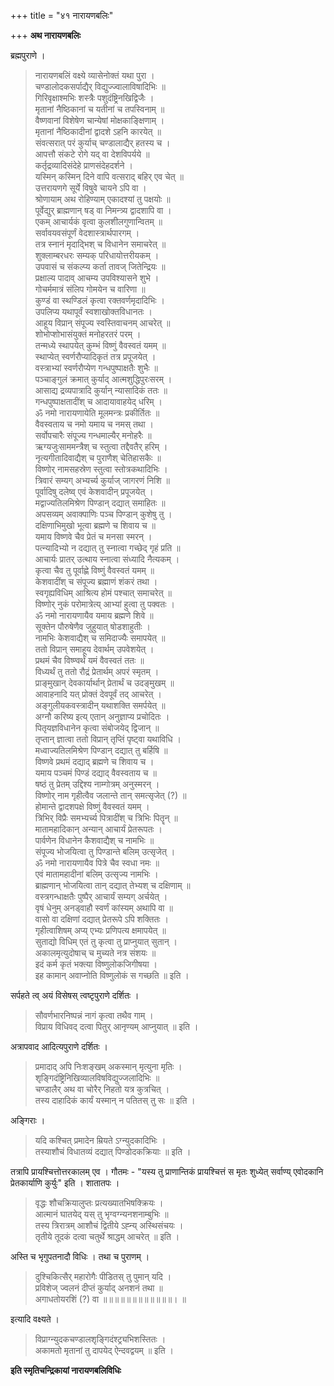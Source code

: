 +++
title = "४१ नारायणबलिः"

+++
**अथ नारायणबलिः**

ब्रह्मपुराणे ।

> नारायणबलिं वक्ष्ये व्यासेनोक्तं यथा पुरा ।  
> चण्डालोदकसर्पाद्यैर् विद्युज्ज्वालाविषादिभिः ॥  
> गिरिवृक्षाश्मभिः शस्त्रैः पशुदंष्ट्रिनखिद्विजैः ।  
> मृतानां नैष्ठिकानां च यतीनां च तपस्विनाम् ॥  
> वैष्णवानां विशेषेण चान्येषां मोक्षकाङ्क्षिणाम् ।  
> मृतानां नैष्ठिकादीनां द्वादशे ऽहनि कारयेत् ॥  
> संवत्सरात् परं कुर्याच् चण्डालाद्यैर् हतस्य च ।  
> आपत्तौ संकटे रोगे यद् वा देशविपर्यये ॥  
> कर्तृद्रव्यादिसंदेहे प्राणसंदेहदर्शने ।  
> यस्मिन् कस्मिन् दिने वापि वत्सराद् बहिर् एव चेत् ॥  
> उत्तरायणगे सूर्ये विषुवे चायने ऽपि वा ।  
> श्रोणायाम् अथ रोहिण्याम् एकादश्यां तु पक्षयोः ॥  
> पूर्वेद्युर् ब्राह्मणान् षड् वा निमन्त्र्य द्वादशापि वा ।  
> एकम् आचार्यकं वृत्वा कुलशीलगुणान्वितम् ॥  
> सर्वावयवसंपूर्णं वेदशास्त्रार्थपारगम् ।  
> तत्र स्नानं मृदाद्भिश् च विधानेन समाचरेत् ॥  
> शुक्लाम्बरधरः सम्यक् परिधायोत्तरीयकम् ।  
> उपवासं च संकल्प्य कर्ता तावज् जितेन्द्रियः ॥  
> प्रक्षाल्य पादाव् आचम्य उपविश्यासने शुभे ।  
> गोचर्ममात्रं संलिप गोमयेन च वारिणा ॥  
> कुण्डं वा स्थण्डिलं कृत्वा रक्तवर्णमृदादिभिः ।  
> उपलिप्य यथापूर्वं स्वशाखोक्तविधानतः ।  
> आहूय विप्रान् संपूज्य स्वस्तिवाचनम् आचरेत् ॥  
> शोभोप्शोभासंयुक्तं मनोहरतरं परम् ।  
> तन्मध्ये स्थापयेत् कुम्भं विष्णुं वैवस्वतं यमम् ॥  
> स्थाप्येत् स्वर्णरौप्यादिकृतं तत्र प्रपूजयेत् ।  
> वस्त्राभ्यां स्वर्णरौप्येण गन्धपुष्पाक्षतैः शुभैः ॥  
> पञ्चाङ्गुलं क्रमात् कुर्याद् आत्मशुद्धिपुरःसरम् ।  
> आसाद्य द्रव्यपात्रादि कुर्यान् न्यासादिकं ततः ॥  
> गन्धपुष्पाक्षतादींश् च आदायावाहयेद् धरिम् ।  
> ॐ नमो नारायणायेति मूलमन्त्रः प्रकीर्तितः ॥  
> वैवस्वताय च नमो यमाय च नमस् तथा ।  
> सर्वोपचारैः संपूज्य गन्धमाल्यैर् मनोहरैः ॥  
> ऋग्यजुःसाममन्त्रैश् च स्तुत्वा तद्दैवतैर् हरिम् ।  
> नृत्यगीतादिवाद्यैश् च पुराणैश् चेतिहासकैः ॥  
> विष्णोर् नामसहस्रेण स्तुत्वा स्तोत्रकथादिभिः ।  
> त्रिवारं सम्यग् अभ्यर्च्य कुर्याज् जागरणं निशि ॥  
> पूर्वादिषु दलेष्व् एवं केशवादीन् प्रपूजयेत् ।  
> मद्वाज्यतिलमिश्रेण पिण्डान् दद्यात् समाहितः ॥  
> अपसव्यम् अवाक्पाणिः पञ्च पिण्डान् कुशेषु तु ।  
> दक्षिणाभिमुखो भूत्वा ब्रह्मणे च शिवाय च ॥  
> यमाय विष्णवे चैव प्रेतं च मनसा स्मरन् ।  
> पत्न्यादिभ्यो न दद्यात् तु स्नात्वा गच्छेद् गृहं प्रति ॥  
> आचार्यः प्रातर् उत्थाय स्नात्वा संध्यादि नैत्यकम् ।  
> कृत्वा चैव तु पूर्वाह्णे विष्णुं वैवस्वतं यमम् ॥  
> केशवादींश् च संपूज्य ब्रह्माणं शंकरं तथा ।  
> स्वगृह्यविधिम् आश्रित्य होमं पश्चात् समाचरेत् ॥  
> विष्णोर् नुकं परोमात्रेत्य् आभ्यां हुत्वा तु पक्वतः ।  
> ॐ नमो नारायणायैव यमाय ब्रह्मणे शिवे ॥  
> सूक्तेन पौरुषेणैव जुहुयात् षोडशाहुतीः ।  
> नामभिः केशवाद्यैश् च समिदाज्यैः समापयेत् ॥  
> ततो विप्रान् समाहूय देवार्थम् उपवेशयेत् ।  
> प्रथमं चैव विष्ण्वर्थं यमं वैवस्वतं ततः ॥  
> विध्यर्थं तु ततो रौद्रं प्रेतार्थम् अपरं स्मृतम् ।  
> प्राङ्मुखान् देवकार्यार्थान् प्रेतार्थं च उदङ्मुखम् ॥  
> आवाहनादि यत् प्रोक्तं देवपूर्वं तद् आचरेत् ।  
> अङ्गुलीयकवस्त्रादीन् यथाशक्ति समर्पयेत् ॥  
> अग्नौ करिष्य इत्य् एतान् अनुज्ञाप्य प्रचोदितः ।  
> पितृयज्ञविधानेन कृत्वा संबोजयेद् द्विजान् ॥  
> तृप्तान् ज्ञात्वा ततो विप्रान् तृप्तिं पृष्ट्वा यथाविधि ।  
> मध्वाज्यतिलमिश्रेण पिण्डान् दद्यात् तु बर्हिषि ॥  
> विष्णवे प्रथमं दद्याद् ब्रह्मणे च शिवाय च ।  
> यमाय पञ्चमं पिण्डं दद्याद् वैवस्वताय च ॥  
> षष्ठं तु प्रेतम् उद्दिश्य नाम्गोत्रम् अनुस्मरन् ।  
> विष्णोर् नाम गृहीत्वैव जलान्ते तान् समत्सृजेत् (?) ॥  
> होमान्ते द्वादशपक्षे विष्णुं वैवस्वतं यमम् ।  
> त्रिभिर् विप्रैः समभ्यर्च्य पित्रादींश् च त्रिभिः पितॄन् ॥  
> मातामहादिकान् अन्यान् आचार्यं प्रेतरूपतः ।  
> पार्वणेन विधानेन कैशवाद्यैश् च नामभिः ॥  
> संपूज्य भोजयित्वा तु पिण्डान्ते बलिम् उत्सृजेत् ।  
> ॐ नमो नारायणायैव पित्रे चैव स्वधा नमः ॥  
> एवं मातामहादीनां बलिम् उत्सृज्य नामभिः ।  
> ब्राह्मणान् भोजयित्वा तान् दद्यात् तेभ्यश् च दक्षिणाम् ॥  
> वस्त्रगन्धाक्षतैः पुष्पैर् आचार्यं सम्यग् अर्चयेत् ।  
> वृषं धेनुम् अनड्वाहौ स्वर्णं कांस्यम् अथापि वा ॥  
> वासो वा दक्षिणां दद्यात् प्रेतरूपे ऽपि शक्तितः ।  
> गृहीत्वाशिषम् अप्य् एभ्यः प्रणिपत्य क्षमापयेत् ॥  
> सुताद्यो विधिम् एतं तु कृत्वा तु प्राप्नुयात् सुतान् ।  
> अकालमृत्युदोषाच् च मुच्यते नत्र संशयः ॥  
> इदं कर्म कृतं भक्त्या विष्णुलोकजिगीषया ।  
> इह कामान् अवाप्नोति विष्णुलोकं स गच्छति ॥ इति ।

सर्पहते त्व् अयं विसेषस् त्वष्टृपुराणे दर्शितः ।

> सौवर्णभारनिष्पन्नं नागं कृत्वा तथैव गाम् ।  
> विप्राय विधिवद् दत्वा पितुर् आनृण्यम् आप्नुयात् ॥ इति ।

अत्रापवाद आदित्यपुराणे दर्शितः ।

> प्रमादाद् अपि निःशङ्खम् अकस्मान् मृत्युना मृतिः ।  
> शृङ्गिदंष्ट्रिनिखिव्यालविषविद्युज्जलादिभिः ॥  
> चण्डालैर् अथ वा चोरैर् निहतो यत्र कुत्रचित् ।  
> तस्य दाहादिकं कार्यं यस्मान् न पतितस् तु सः ॥ इति ।

अङ्गिराः ।

> यदि कश्चित् प्रमादेन म्रियते ऽग्न्युदकादिभिः ।  
> तस्याशौचं विधातव्यं दद्यात् पिण्डोदकक्रियाः ॥ इति ।

तत्रापि प्रायश्चित्तोत्तरकालम् एव । गौतमः -  "यस्य तु प्राणान्तिकं प्रायश्चित्तं स मृतः शुध्येत् सर्वाण्य् एवोदकानि प्रेतकार्याणि कुर्युः" इति । शातातपः ।

> वृद्धः शौचक्रियालुप्तः प्रत्यख्यातभिषक्क्रियः ।  
> आत्मानं घातयेद् यस् तु भृग्वग्न्यनशनाम्बुभिः ॥  
> तस्य त्रिरात्रम् आशौचं द्वितीये ऽह्न्य् अस्थिसंचयः ।  
> तृतीये तूदकं दत्वा चतुर्थे श्राद्धम् आचरेत् ॥ इति ।

अस्ति च भृगुपतनादौ विधिः । तथा च पुराणम् ।

> दुश्चिकित्सैर् महारोगैः पीडितस् तु पुमान् यदि ।  
> प्रविशेज् ज्वलनं दीप्तं कुर्याद् अनशनं तथा ॥  
> अगाधतोयरशिं (?) वा ॥॥॥॥॥॥॥॥॥॥॥॥। ॥

इत्यादि वक्ष्यते ।

> विप्राग्न्युदकचण्डालशृङ्गिदंश्ट्र्यभिशस्तितः ।  
> अकामतो मृतानां तु दापयेद् ऐन्दवद्वयम् ॥ इति ।

**इति स्मृतिचन्द्रिकायां नारायणबलिविधिः**
